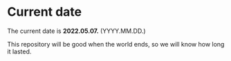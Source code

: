 # Current date

The current date is **2022.05.07.** (YYYY.MM.DD.)

This repository will be good when the world ends, so we will know how long it lasted.